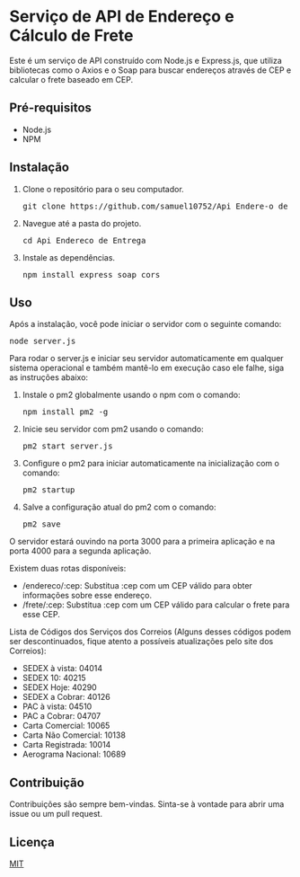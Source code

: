 <h1>Serviço de API de Endereço e Cálculo de Frete</h1>
<p>Este é um serviço de API construído com Node.js e Express.js, que utiliza bibliotecas como o Axios e o Soap para buscar endereços através de CEP e calcular o frete baseado em CEP.</p>

<h2>Pré-requisitos</h2>
<ul>
    <li>Node.js</li>
    <li>NPM</li>
</ul>

<h2>Instalação</h2>
<ol>
    <li>Clone o repositório para o seu computador.</li>
    <pre>git clone https://github.com/samuel10752/Api_Endere-o_de_Entrega</pre>
    <li>Navegue até a pasta do projeto.</li>
    <pre>cd Api_Endereco_de_Entrega</pre>
    <li>Instale as dependências.</li>
    <pre>npm install express soap cors</pre>
</ol>

<h2>Uso</h2>
<p>Após a instalação, você pode iniciar o servidor com o seguinte comando:</p>
<pre>node server.js</pre>
<p>Para rodar o server.js e iniciar seu servidor automaticamente em qualquer sistema operacional e também mantê-lo em execução caso ele falhe, siga as instruções abaixo:</p>
<ol>
    <li>Instale o pm2 globalmente usando o npm com o comando:</li>
    <pre>npm install pm2 -g</pre>
    <li>Inicie seu servidor com pm2 usando o comando:</li>
    <pre>pm2 start server.js</pre>
    <li>Configure o pm2 para iniciar automaticamente na inicialização com o comando:</li>
    <pre>pm2 startup</pre>
    <li>Salve a configuração atual do pm2 com o comando:</li>
    <pre>pm2 save</pre>
</ol>
<p>O servidor estará ouvindo na porta 3000 para a primeira aplicação e na porta 4000 para a segunda aplicação.</p>
<p>Existem duas rotas disponíveis:</p>
<ul>
    <li>/endereco/:cep: Substitua :cep com um CEP válido para obter informações sobre esse endereço.</li>
    <li>/frete/:cep: Substitua :cep com um CEP válido para calcular o frete para esse CEP.</li>
</ul>
<p>Lista de Códigos dos Serviços dos Correios (Alguns desses códigos podem ser descontinuados, fique atento a possíveis atualizações pelo site dos Correios):</p>
<ul>
    <li>SEDEX à vista: 04014</li>
    <li>SEDEX 10: 40215</li>
    <li>SEDEX Hoje: 40290</li>
    <li>SEDEX a Cobrar: 40126</li>
    <li>PAC à vista: 04510</li>
    <li>PAC a Cobrar: 04707</li>
    <li>Carta Comercial: 10065</li>
    <li>Carta Não Comercial: 10138</li>
    <li>Carta Registrada: 10014</li>
    <li>Aerograma Nacional: 10689</li>
</ul>

<h2>Contribuição</h2>
<p>Contribuições são sempre bem-vindas. Sinta-se à vontade para abrir uma issue ou um pull request.</p>

<h2>Licença</h2>

[MIT](https://github.com/samuel10752/Api_Endere-o_de_Entrega) 



